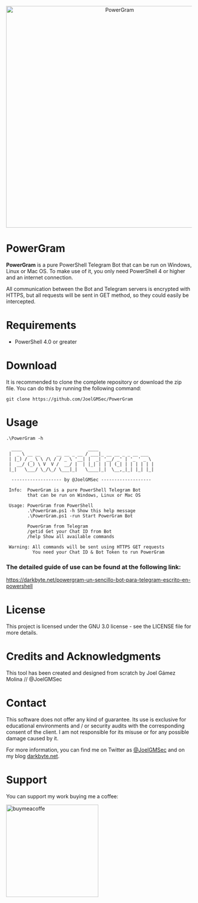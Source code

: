 <p align="center"><img width=600 alt="PowerGram" src="https://github.com/JoelGMSec/PowerGram/blob/main/PowerGram.png"></p>

# PowerGram
**PowerGram** is a pure PowerShell Telegram Bot that can be run on Windows, Linux or Mac OS. To make use of it, you only need PowerShell 4 or higher and an internet connection.

All communication between the Bot and Telegram servers is encrypted with HTTPS, but all requests will be sent in GET method, so they could easily be intercepted.


# Requirements
- PowerShell 4.0 or greater


# Download
It is recommended to clone the complete repository or download the zip file.
You can do this by running the following command:
```
git clone https://github.com/JoelGMSec/PowerGram
```


# Usage
```
.\PowerGram -h

  ____                         ____                      
 |  _ \ __ __      __ __ _ __ / ___|_ __ __ _ _ __ ___   
 | |_) / _ \ \ /\ / / _ \ '__| |  _| '__/ _' | '_ ' _ \  
 |  __/ (_) \ V  V /  __/ |  | |_| | | | (_| | | | | | | 
 |_|   \___/ \_/\_/ \___|_|   \____|_|  \__,_|_| |_| |_| 

  ------------------- by @JoelGMSec -------------------  

 Info:  PowerGram is a pure PowerShell Telegram Bot
        that can be run on Windows, Linux or Mac OS

 Usage: PowerGram from PowerShell
        .\PowerGram.ps1 -h Show this help message
        .\PowerGram.ps1 -run Start PowerGram Bot

        PowerGram from Telegram
        /getid Get your Chat ID from Bot
        /help Show all available commands

 Warning: All commands will be sent using HTTPS GET requests
          You need your Chat ID & Bot Token to run PowerGram

```

### The detailed guide of use can be found at the following link:

https://darkbyte.net/powergram-un-sencillo-bot-para-telegram-escrito-en-powershell


# License
This project is licensed under the GNU 3.0 license - see the LICENSE file for more details.


# Credits and Acknowledgments
This tool has been created and designed from scratch by Joel Gámez Molina // @JoelGMSec


# Contact
This software does not offer any kind of guarantee. Its use is exclusive for educational environments and / or security audits with the corresponding consent of the client. I am not responsible for its misuse or for any possible damage caused by it.

For more information, you can find me on Twitter as [@JoelGMSec](https://twitter.com/JoelGMSec) and on my blog [darkbyte.net](https://darkbyte.net).


# Support
You can support my work buying me a coffee:

[<img width=250 alt="buymeacoffe" src="https://cdn.buymeacoffee.com/buttons/v2/default-blue.png">](https://www.buymeacoffee.com/joelgmsec)
